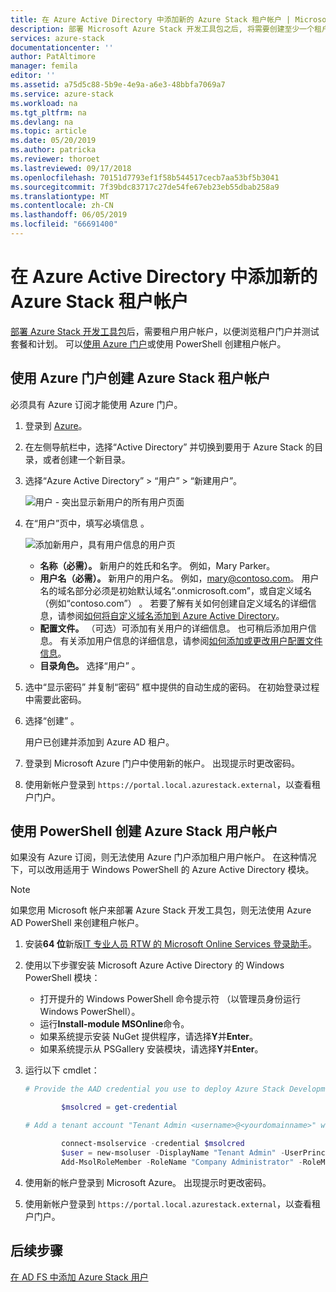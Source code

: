 ```yaml
---
title: 在 Azure Active Directory 中添加新的 Azure Stack 租户帐户 | Microsoft Docs
description: 部署 Microsoft Azure Stack 开发工具包之后, 将需要创建至少一个租户用户帐户，以便浏览租户门户。
services: azure-stack
documentationcenter: ''
author: PatAltimore
manager: femila
editor: ''
ms.assetid: a75d5c88-5b9e-4e9a-a6e3-48bbfa7069a7
ms.service: azure-stack
ms.workload: na
ms.tgt_pltfrm: na
ms.devlang: na
ms.topic: article
ms.date: 05/20/2019
ms.author: patricka
ms.reviewer: thoroet
ms.lastreviewed: 09/17/2018
ms.openlocfilehash: 70151d7793ef1f58b544517cecb7aa53bf5b3041
ms.sourcegitcommit: 7f39bdc83717c27de54fe67eb23eb55dbab258a9
ms.translationtype: MT
ms.contentlocale: zh-CN
ms.lasthandoff: 06/05/2019
ms.locfileid: "66691400"
---
```

# <a name="add-a-new-azure-stack-tenant-account-in-azure-active-directory"></a>在 Azure Active Directory 中添加新的 Azure Stack 租户帐户

[部署 Azure Stack 开发工具包](../asdk/asdk-install.md)后，需要租户用户帐户，以便浏览租户门户并测试套餐和计划。 可以[使用 Azure 门户](#create-an-azure-stack-tenant-account-using-the-azure-portal)或使用 PowerShell 创建租户帐户。

## <a name="create-an-azure-stack-tenant-account-using-the-azure-portal"></a>使用 Azure 门户创建 Azure Stack 租户帐户

必须具有 Azure 订阅才能使用 Azure 门户。

1. 登录到 [Azure](https://portal.azure.com)。
2. 在左侧导航栏中，选择“Active Directory”  并切换到要用于 Azure Stack 的目录，或者创建一个新目录。
3. 选择“Azure Active Directory” > “用户” > “新建用户”。   

    ![用户 - 突出显示新用户的所有用户页面](media/azure-stack-add-new-user-aad/new-user-all-users.png)

4. 在“用户”页中，填写必填信息  。

    ![添加新用户，具有用户信息的用户页](media/azure-stack-add-new-user-aad/new-user-user.png)

   - **名称（必需）。** 新用户的姓氏和名字。 例如，Mary Parker。
   - **用户名（必需）。** 新用户的用户名。 例如，mary@contoso.com。
       用户名的域名部分必须是初始默认域名“<yourdomain name>.onmicrosoft.com”，或自定义域名（例如“contoso.com”）  。 若要了解有关如何创建自定义域名的详细信息，请参阅[如何将自定义域名添加到 Azure Active Directory](/azure/active-directory/fundamentals/add-custom-domain)。
   - **配置文件。** （可选）可添加有关用户的详细信息。 也可稍后添加用户信息。 有关添加用户信息的详细信息，请参阅[如何添加或更改用户配置文件信息](/azure/active-directory/fundamentals/active-directory-users-profile-azure-portal)。
   - **目录角色。**  选择“用户”  。

5. 选中“显示密码”  并复制“密码”  框中提供的自动生成的密码。 在初始登录过程中需要此密码。

6. 选择“创建”  。

    用户已创建并添加到 Azure AD 租户。

7. 登录到 Microsoft Azure 门户中使用新的帐户。 出现提示时更改密码。
8. 使用新帐户登录到 `https://portal.local.azurestack.external`，以查看租户门户。

## <a name="create-an-azure-stack-user-account-using-powershell"></a>使用 PowerShell 创建 Azure Stack 用户帐户

如果没有 Azure 订阅，则无法使用 Azure 门户添加租户用户帐户。 在这种情况下，可以改用适用于 Windows PowerShell 的 Azure Active Directory 模块。

> [!NOTE]
> 如果您用 Microsoft 帐户来部署 Azure Stack 开发工具包，则无法使用 Azure AD PowerShell 来创建租户帐户。 

1. 安装**64 位**新版[IT 专业人员 RTW 的 Microsoft Online Services 登录助手](https://go.microsoft.com/fwlink/p/?LinkId=286152)。

2. 使用以下步骤安装 Microsoft Azure Active Directory 的 Windows PowerShell 模块：

    - 打开提升的 Windows PowerShell 命令提示符 （以管理员身份运行 Windows PowerShell）。
    - 运行**Install-module MSOnline**命令。
    - 如果系统提示安装 NuGet 提供程序，请选择**Y**并**Enter**。
    - 如果系统提示从 PSGallery 安装模块，请选择**Y**并**Enter**。

3. 运行以下 cmdlet：

    ```powershell
    # Provide the AAD credential you use to deploy Azure Stack Development Kit

            $msolcred = get-credential

    # Add a tenant account "Tenant Admin <username>@<yourdomainname>" with the initial password "<password>".

            connect-msolservice -credential $msolcred
            $user = new-msoluser -DisplayName "Tenant Admin" -UserPrincipalName <username>@<yourdomainname> -Password <password>
            Add-MsolRoleMember -RoleName "Company Administrator" -RoleMemberType User -RoleMemberObjectId $user.ObjectId

    ```

1. 使用新的帐户登录到 Microsoft Azure。 出现提示时更改密码。
2. 使用新帐户登录到 `https://portal.local.azurestack.external`，以查看租户门户。

## <a name="next-steps"></a>后续步骤

[在 AD FS 中添加 Azure Stack 用户](azure-stack-add-users-adfs.md)
